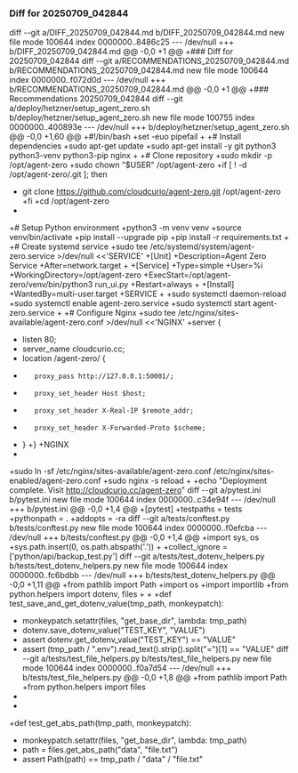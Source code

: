 ### Diff for 20250709_042844
diff --git a/DIFF_20250709_042844.md b/DIFF_20250709_042844.md
new file mode 100644
index 0000000..8486c25
--- /dev/null
+++ b/DIFF_20250709_042844.md
@@ -0,0 +1 @@
+### Diff for 20250709_042844
diff --git a/RECOMMENDATIONS_20250709_042844.md b/RECOMMENDATIONS_20250709_042844.md
new file mode 100644
index 0000000..f072d0d
--- /dev/null
+++ b/RECOMMENDATIONS_20250709_042844.md
@@ -0,0 +1 @@
+### Recommendations 20250709_042844
diff --git a/deploy/hetzner/setup_agent_zero.sh b/deploy/hetzner/setup_agent_zero.sh
new file mode 100755
index 0000000..400893e
--- /dev/null
+++ b/deploy/hetzner/setup_agent_zero.sh
@@ -0,0 +1,60 @@
+#!/bin/bash
+set -euo pipefail
+
+# Install dependencies
+sudo apt-get update
+sudo apt-get install -y git python3 python3-venv python3-pip nginx
+
+# Clone repository
+sudo mkdir -p /opt/agent-zero
+sudo chown "$USER" /opt/agent-zero
+if [ ! -d /opt/agent-zero/.git ]; then
+    git clone https://github.com/cloudcurio/agent-zero.git /opt/agent-zero
+fi
+cd /opt/agent-zero
+
+# Setup Python environment
+python3 -m venv venv
+source venv/bin/activate
+pip install --upgrade pip
+pip install -r requirements.txt
+
+# Create systemd service
+sudo tee /etc/systemd/system/agent-zero.service >/dev/null <<'SERVICE'
+[Unit]
+Description=Agent Zero Service
+After=network.target
+
+[Service]
+Type=simple
+User=%i
+WorkingDirectory=/opt/agent-zero
+ExecStart=/opt/agent-zero/venv/bin/python3 run_ui.py
+Restart=always
+
+[Install]
+WantedBy=multi-user.target
+SERVICE
+
+sudo systemctl daemon-reload
+sudo systemctl enable agent-zero.service
+sudo systemctl start agent-zero.service
+
+# Configure Nginx
+sudo tee /etc/nginx/sites-available/agent-zero.conf >/dev/null <<'NGINX'
+server {
+    listen 80;
+    server_name cloudcurio.cc;
+    location /agent-zero/ {
+        proxy_pass http://127.0.0.1:50001/;
+        proxy_set_header Host $host;
+        proxy_set_header X-Real-IP $remote_addr;
+        proxy_set_header X-Forwarded-Proto $scheme;
+    }
+}
+NGINX
+
+sudo ln -sf /etc/nginx/sites-available/agent-zero.conf /etc/nginx/sites-enabled/agent-zero.conf
+sudo nginx -s reload
+
+echo "Deployment complete. Visit http://cloudcurio.cc/agent-zero" 
diff --git a/pytest.ini b/pytest.ini
new file mode 100644
index 0000000..c34e94f
--- /dev/null
+++ b/pytest.ini
@@ -0,0 +1,4 @@
+[pytest]
+testpaths = tests
+pythonpath = .
+addopts = -ra
diff --git a/tests/conftest.py b/tests/conftest.py
new file mode 100644
index 0000000..f0efcba
--- /dev/null
+++ b/tests/conftest.py
@@ -0,0 +1,4 @@
+import sys, os
+sys.path.insert(0, os.path.abspath('.'))
+
+collect_ignore = ['python/api/backup_test.py']
diff --git a/tests/test_dotenv_helpers.py b/tests/test_dotenv_helpers.py
new file mode 100644
index 0000000..fc6bdbb
--- /dev/null
+++ b/tests/test_dotenv_helpers.py
@@ -0,0 +1,11 @@
+from pathlib import Path
+import os
+import importlib
+from python.helpers import dotenv, files
+
+
+def test_save_and_get_dotenv_value(tmp_path, monkeypatch):
+    monkeypatch.setattr(files, "get_base_dir", lambda: tmp_path)
+    dotenv.save_dotenv_value("TEST_KEY", "VALUE")
+    assert dotenv.get_dotenv_value("TEST_KEY") == "VALUE"
+    assert (tmp_path / ".env").read_text().strip().split("=")[1] == "VALUE"
diff --git a/tests/test_file_helpers.py b/tests/test_file_helpers.py
new file mode 100644
index 0000000..f0a7d54
--- /dev/null
+++ b/tests/test_file_helpers.py
@@ -0,0 +1,8 @@
+from pathlib import Path
+from python.helpers import files
+
+
+def test_get_abs_path(tmp_path, monkeypatch):
+    monkeypatch.setattr(files, "get_base_dir", lambda: tmp_path)
+    path = files.get_abs_path("data", "file.txt")
+    assert Path(path) == tmp_path / "data" / "file.txt"
